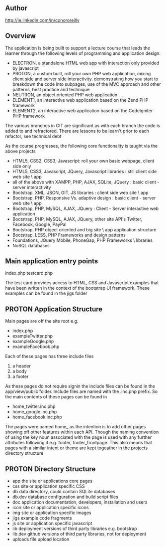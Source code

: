 ## Author ##
http://ie.linkedin.com/in/conororeilly

## Overview ##

The application is being built to support a lecture course that leads the learner
through the following levels of programming and application design:

- ELECTRON, a standalone HTML web app with interaction only provided by javascript
- PROTON, a custom built, roll your own PHP web application, mixing client side
  and server side interactivity. demonstrating how you start to breakdown the
  code into subpages, use of the MVC approach and other patterns, best practice and technique 
- NEUTRON, an object oriented PHP web application
- ELEMENT1, an interactive web application based on the Zend PHP framework
- ELEMENT2, an interactive web application based on the CodeIgniter PHP framework

The various branches in GIT are significant as with each branch the code is added to and 
refractored. There are lessons to be learn't prior to each refactor, see technical debt

As the course progresses, the following core functionality is taught via the above projects

- HTML5, CSS2, CSS3, Javascript: roll your own basic webpage, client side only
- HTML5, CSS3, Javascript, JQuery, Javascript libraries : still client side web site \ app
- all of the above with XAMPP, PHP, AJAX, SQLite, JQuery : basic client - server interactivity
- Bootstrap, XML, JSON, GIT, JS libraries : client side web site \ app
- Bootstrap, PHP, Responsive Vs. adaptive design : basic client - server web site \ app
- Bootstrap, PHP, MySQL, AJAX, JQuery : Client - Server interactive web application
- Bootstrap, PHP, MySQL, AJAX, JQuery, other site API's Twitter, Facebook, Google, PayPal
- Bootstrap, PHP object oriented and big site \ app application structure
- Bootstrap, LESS, PHP Frameworks and design patterns
- Foundations, JQuery Mobile, PhoneGap, PHP Frameworks \ libraries
- NoSQL databases

## Main application entry points ##

index.php
testcard.php

The test card provides access to HTML, CSS and Javascript examples
that have been written in the context of the bootstrap UI framework.
These examples can be found in the jigs folder

## PROTON Application Structure ##

Main pages are off the site root e.g.

- index.php
- exampleTwitter.php
- exampleGoogle.php
- exampleFacebook.php

Each of these pages has three include files

1. a header
2. a body
3. a footer

As these pages do not require signin the include files can be found in
the app/view/public folder. Include files are named with the .inc.php prefix.
So the main contents of these pages can be found in 

- home_twitter.inc.php
- home_google.inc.php
- home_facebook.inc.php

The pages were named home_ as the intention is to add other pages showing off
other features within each API. Though the naming convention of using the key
noun associated with the page is used with any further attributes following it
e.g. footer, footer_frontpage. This also means that pages with a similar intent
or theme are kept togeather in the projects directory structure

## PROTON Directory Structure ##

- app 		the site or applications core pages
- css 		site or application specific CSS
- db		data directory, could contain SQLite databases
- db.dev 	database configuration and build script files
- doc		application documentation, developers, installation and users
- icon 		site or application specific icons
- img  		site or application specific images
- jigs		example code fragments
- js   		site or application specific javascript
- lib  		deployment versions of third party libraries e.g. bootstrap
- lib.dev 	github versions of third party libraries, not for deployment
- uploads	file upload location

